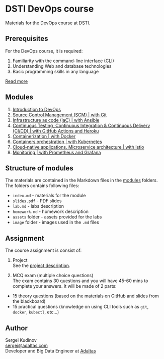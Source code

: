 
# DSTI DevOps course

Materials for the DevOps course at DSTI.

## Prerequisites

For the DevOps course, it is required:

1. Familiarity with the command-line interface (CLI)
2. Understanding Web and database technologies
3. Basic programming skills in any language

[Read more](PREREQUISITES.md)

## Modules

1. [Introduction to DevOps](modules/01.devops-introduction)
2. [Source Control Management (SCM) | with Git](modules/02.scm)
3. [Infrastructure as code (IaC) | with Ansible](modules/03.infrustructure-as-code)
4. [Continuous Testing, Continuous Integration & Continuous Delivery (CI/CD) | with GitHub Actions and Heroku](modules/04.ct-ci-cd)
5. [Containerization | with Docker](modules/05.docker-containers)
6. [Containers orchestration | with Kubernetes](modules/06.container-orchestration)
7. [Cloud-native applications. Microservice architecture | with Istio](modules/07.cloud-native)
8. [Monitoring | with Prometheus and Grafana](modules/08.monitoring)

## Structure of modules

The materials are contained in the Markdown files in the [modules](modules) folders. The folders contains following files:

- `index.md` - materials for the module
- `slides.pdf` - PDF slides
- `lab.md` - labs description
- `homework.md` - homework description
- `assets` folder - assets provided for the labs
- `image` folder - images used in the `.md` files

## Assignment

The course assignment is consist of:

1. Project   
  See the [project description](PROJECT.md).

2. MCQ exam (multiple choice questions)   
  The exam contains 30 questions and you will have 45-60 mins to complete your answers. It will be made of 2 parts:
  - 15 theory questions (based on the materials on GitHub and slides from the blackboard)
  - 15 practical questions (knowledge on using CLI tools such as `git`, `docker`, `kubectl`, etc...)

## Author

Sergei Kudinov   
sergei@adaltas.com   
Developer and Big Data Engineer at [Adaltas](https://www.adaltas.com/)
